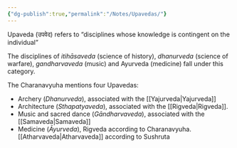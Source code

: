 ```yaml
---
{"dg-publish":true,"permalink":"/Notes/Upavedas/"}
---
```



Upaveda (उपवेद) refers to “disciplines whose knowledge is contingent on the individual” 

The disciplines of _itihāsaveda_ (science of history), _dhanurveda_ (science of warfare), _gandharvaveda_ (music) and Ayurveda (medicine) fall under this category. 

The Charanavyuha mentions four Upavedas:
- Archery (*Dhanurveda*), associated with the [[Yajurveda\|Yajurveda]]
- Architecture (*Sthapatyaveda*), associated with the [[Rigveda\|Rigveda]].
- Music and sacred dance (*Gāndharvaveda*), associated with the [[Samaveda\|Samaveda]]
- Medicine (*Āyurveda*), Rigveda according to Charanavyuha. [[Atharvaveda\|Atharvaveda]] according to Sushruta


